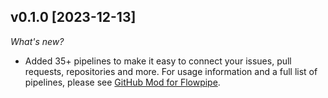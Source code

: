 ## v0.1.0 [2023-12-13]

_What's new?_

- Added 35+ pipelines to make it easy to connect your issues, pull requests, repositories and more. For usage information and a full list of pipelines, please see [GitHub Mod for Flowpipe](https://hub.flowpipe.io/mods/turbot/github).
